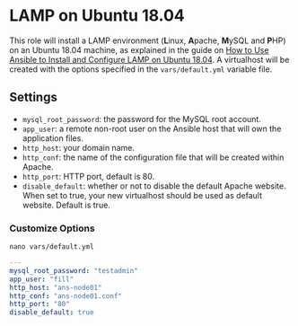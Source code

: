 # LAMP on Ubuntu 18.04

This role will install a LAMP environment (**L**inux, **A**pache, **M**ySQL and **P**HP) on an Ubuntu 18.04 machine, as explained in the guide on [How to Use Ansible to Install and Configure LAMP on Ubuntu 18.04](#). A virtualhost will be created with the options specified in the `vars/default.yml` variable file.

## Settings

- `mysql_root_password`: the password for the MySQL root account.
- `app_user`: a remote non-root user on the Ansible host that will own the application files.
- `http_host`: your domain name.
- `http_conf`: the name of the configuration file that will be created within Apache.
- `http_port`: HTTP port, default is 80.
- `disable_default`: whether or not to disable the default Apache website. When set to true, your new virtualhost should be used as default website. Default is true.



### Customize Options

```shell
nano vars/default.yml
```

```yml
---
mysql_root_password: "testadmin"
app_user: "fill"
http_host: "ans-node01"
http_conf: "ans-node01.conf"
http_port: "80"
disable_default: true
```
